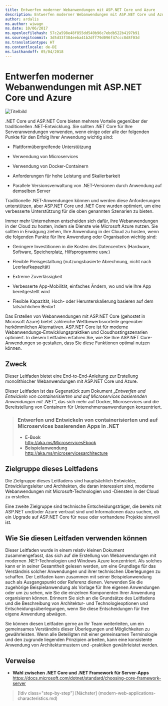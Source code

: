 ```yaml
---
title: Entwerfen moderner Webanwendungen mit ASP.NET Core und Azure
description: Entwerfen moderner Webanwendungen mit ASP.NET Core und Azure | Einführung
author: ardalis
ms.author: wiwagn
ms.date: 10/06/2017
ms.openlocfilehash: 57c2a598e48f855dd540b96c7ebdb522b4197b91
ms.sourcegitcommit: 3d5d33f384eeba41b2dff79d096f47ccc8d8f03d
ms.translationtype: HT
ms.contentlocale: de-DE
ms.lasthandoff: 05/04/2018
---
```

# <a name="architect-modern-web-applications-with-aspnet-core-and-azure"></a>Entwerfen moderner Webanwendungen mit ASP.NET Core und Azure

![Titelbild](./media/cover.jpg)


.NET Core und ASP.NET Core bieten mehrere Vorteile gegenüber der traditionellen .NET-Entwicklung. Sie sollten .NET Core für Ihre Serveranwendungen verwenden, wenn einige oder alle der folgenden Punkte für den Erfolg Ihrer Anwendung wichtig sind:

-   Plattformübergreifende Unterstützung

-   Verwendung von Microservices

-   Verwendung von Docker-Containern

-   Anforderungen für hohe Leistung und Skalierbarkeit

-   Parallele Versionsverwaltung von .NET-Versionen durch Anwendung auf demselben Server

Traditionelle .NET-Anwendungen können und werden diese Anforderungen unterstützen, aber ASP.NET Core und .NET Core wurden optimiert, um eine verbesserte Unterstützung für die oben genannten Szenarien zu bieten.

Immer mehr Unternehmen entscheiden sich dafür, ihre Webanwendungen in der Cloud zu hosten, indem sie Dienste wie Microsoft Azure nutzen. Sie sollten in Erwägung ziehen, Ihre Anwendung in der Cloud zu hosten, wenn die folgenden Punkte für Ihre Anwendung oder Organisation wichtig sind:

-   Geringere Investitionen in die Kosten des Datencenters (Hardware, Software, Speicherplatz, Hilfsprogramme usw.)

-   Flexible Preisgestaltung (nutzungsbasierte Abrechnung, nicht nach Leerlaufkapazität)

-   Extreme Zuverlässigkeit

-   Verbesserte App-Mobilität, einfaches Ändern, wo und wie Ihre App bereitgestellt wird

-   Flexible Kapazität, Hoch- oder Herunterskalierung basieren auf dem tatsächlichen Bedarf

Das Erstellen von Webanwendungen mit ASP.NET Core (gehostet in Microsoft Azure) bietet zahlreiche Wettbewerbsvorteile gegenüber herkömmlichen Alternativen. ASP.NET Core ist für moderne Webanwendungs-Entwicklungspraktiken und Cloudhostingszenarien optimiert. In diesem Leitfaden erfahren Sie, wie Sie Ihre ASP.NET Core-Anwendungen so gestalten, dass Sie diese Funktionen optimal nutzen können.

## <a name="purpose"></a>Zweck

Dieser Leitfaden bietet eine End-to-End-Anleitung zur Erstellung monolithischer Webanwendungen mit ASP.NET Core und Azure.

Dieser Leitfaden ist das Gegenstück zum Dokument „*Entwerfen und Entwickeln von containerisierten und auf Microservices basierenden Anwendungen mit .NET*“, das sich mehr auf Docker, Microservices und die Bereitstellung von Containern für Unternehmensanwendungen konzentriert.

> ### <a name="architecting-and-developing-containerized-microservice-based-apps-in-net"></a>Entwerfen und Entwickeln von containerisierten und auf Microservices basierenden Apps in .NET
> - **E-Book**  
> <http://aka.ms/MicroservicesEbook>
> - **Beispielanwendung**  
> <http://aka.ms/microservicesarchitecture>

## <a name="who-should-use-this-guide"></a>Zielgruppe dieses Leitfadens

Die Zielgruppe dieses Leitfadens sind hauptsächlich Entwickler, Entwicklungsleiter und Architekten, die daran interessiert sind, moderne Webanwendungen mit Microsoft-Technologien und -Diensten in der Cloud zu erstellen.

Eine zweite Zielgruppe sind technische Entscheidungsträger, die bereits mit ASP.NET und/oder Azure vertraut sind und Informationen dazu suchen, ob ein Upgrade auf ASP.NET Core für neue oder vorhandene Projekte sinnvoll ist.

## <a name="how-you-can-use-this-guide"></a>Wie Sie diesen Leitfaden verwenden können

Dieser Leitfaden wurde in einem relativ kleinen Dokument zusammengefasst, das sich auf die Erstellung von Webanwendungen mit modernen .NET-Technologien und Windows Azure konzentriert. Als solches kann er in seiner Gesamtheit gelesen werden, um eine Grundlage für das Verständnis solcher Anwendungen und ihrer technischen Überlegungen zu schaffen. Der Leitfaden kann zusammen mit seiner Beispielanwendung auch als Ausgangspunkt oder Referenz dienen. Verwenden Sie die zugehörige Beispielanwendung als Vorlage für Ihre eigenen Anwendungen oder um zu sehen, wie Sie die einzelnen Komponenten Ihrer Anwendung organisieren können. Erinnern Sie sich an die Grundsätze des Leitfadens und die Beschreibung von Architektur- und Technologieoptionen und Entscheidungsüberlegungen, wenn Sie diese Entscheidungen für Ihre eigene Anwendung abwägen.

Sie können diesen Leitfaden gerne an Ihr Team weiterleiten, um ein gemeinsames Verständnis dieser Überlegungen und Möglichkeiten zu gewährleisten. Wenn alle Beteiligten mit einer gemeinsamen Terminologie und den zugrunde liegenden Prinzipien arbeiten, kann eine konsistente Anwendung von Architekturmustern und -praktiken gewährleistet werden.

## <a name="references"></a>Verweise
- **Wahl zwischen .NET Core und .NET Framework für Server-Apps**  
<https://docs.microsoft.com/dotnet/standard/choosing-core-framework-server>

>[!div class="step-by-step"]
[Nächster] (modern-web-applications-characteristics.md)
